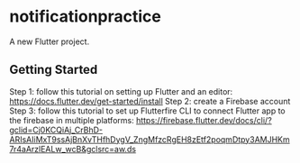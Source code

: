 # notificationpractice

A new Flutter project.

## Getting Started

Step 1: follow this tutorial on setting up Flutter and an editor: https://docs.flutter.dev/get-started/install
Step 2: create a Firebase account
Step 3: follow this tutorial to set up Flutterfire CLI to connect Flutter app to the firebase in multiple platforms: https://firebase.flutter.dev/docs/cli/?gclid=Cj0KCQiAj_CrBhD-ARIsAIiMxT9ssAjBnXvTHfhDygV_ZngMfzcRgEH8zEtf2poqmDtpy3AMJHKm7r4aArzlEALw_wcB&gclsrc=aw.ds
